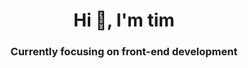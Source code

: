 <h1 align="center">Hi 👋, I'm tim</h1>
<h3 align="center">Currently focusing on front-end development</h3>

